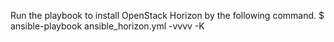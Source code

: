Run the playbook to install OpenStack Horizon by the following command.
$ ansible-playbook ansible_horizon.yml -vvvv -K

